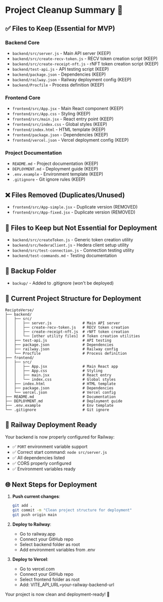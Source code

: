 # Project Cleanup Summary 🧹

## ✅ Files to Keep (Essential for MVP)

### Backend Core

- `backend/src/server.js` - Main API server (KEEP)
- `backend/src/create-recv-token.js` - RECV token creation script (KEEP)
- `backend/src/create-receipt-nft.js` - rNFT token creation script (KEEP)
- `backend/test-api.js` - API testing script (KEEP)
- `backend/package.json` - Dependencies (KEEP)
- `backend/railway.json` - Railway deployment config (KEEP)
- `backend/Procfile` - Process definition (KEEP)

### Frontend Core

- `frontend/src/App.jsx` - Main React component (KEEP)
- `frontend/src/App.css` - Styling (KEEP)
- `frontend/src/main.jsx` - React entry point (KEEP)
- `frontend/src/index.css` - Global styles (KEEP)
- `frontend/index.html` - HTML template (KEEP)
- `frontend/package.json` - Dependencies (KEEP)
- `frontend/vercel.json` - Vercel deployment config (KEEP)

### Project Documentation

- `README.md` - Project documentation (KEEP)
- `DEPLOYMENT.md` - Deployment guide (KEEP)
- `.env.example` - Environment template (KEEP)
- `.gitignore` - Git ignore rules (KEEP)

## ❌ Files Removed (Duplicates/Unused)

- `frontend/src/App-simple.jsx` - Duplicate version (REMOVED)
- `frontend/src/App-fixed.jsx` - Duplicate version (REMOVED)

## 📁 Files to Keep but Not Essential for Deployment

- `backend/src/createToken.js` - Generic token creation utility
- `backend/src/hederaClient.js` - Hedera client setup utility
- `backend/src/test-connection.js` - Connection testing utility
- `backend/test-commands.md` - Testing documentation

## 🚫 Backup Folder

- `backup/` - Added to .gitignore (won't be deployed)

## 🎯 Current Project Structure for Deployment

```
ReciptoVerse/
├── backend/
│   ├── src/
│   │   ├── server.js              # Main API server
│   │   ├── create-recv-token.js   # RECV token creation
│   │   ├── create-receipt-nft.js  # rNFT token creation
│   │   └── [other utility files]  # Token creation utilities
│   ├── test-api.js                # API testing
│   ├── package.json               # Dependencies
│   ├── railway.json               # Railway config
│   └── Procfile                   # Process definition
├── frontend/
│   ├── src/
│   │   ├── App.jsx                # Main React app
│   │   ├── App.css                # Styling
│   │   ├── main.jsx               # React entry
│   │   └── index.css              # Global styles
│   ├── index.html                 # HTML template
│   ├── package.json               # Dependencies
│   └── vercel.json                # Vercel config
├── README.md                      # Documentation
├── DEPLOYMENT.md                  # Deployment guide
├── .env.example                   # Env template
└── .gitignore                     # Git ignore
```

## 🚀 Railway Deployment Ready

Your backend is now properly configured for Railway:

- ✅ `PORT` environment variable support
- ✅ Correct start command: `node src/server.js`
- ✅ All dependencies listed
- ✅ CORS properly configured
- ✅ Environment variables ready

## 🌐 Next Steps for Deployment

1. **Push current changes**:

   ```bash
   git add .
   git commit -m "Clean project structure for deployment"
   git push origin main
   ```

2. **Deploy to Railway**:

   - Go to railway.app
   - Connect your GitHub repo
   - Select backend folder as root
   - Add environment variables from .env

3. **Deploy to Vercel**:
   - Go to vercel.com
   - Connect your GitHub repo
   - Select frontend folder as root
   - Add: VITE_API_URL=your-railway-backend-url

Your project is now clean and deployment-ready! 🎉

